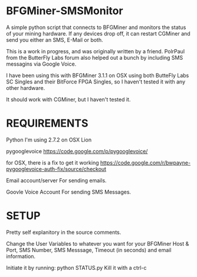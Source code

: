 BFGMiner-SMSMonitor
===================

A simple python script that connects to BFGMiner and monitors the status of your mining hardware.  If any devices drop off, it can restart CGMiner and send you either an SMS, E-Mail or both.

This is a work in progress, and was originally written by a friend.  PolrPaul from the ButterFly Labs forum also helped out a bunch by including SMS messagins via Google Voice.

I have been using this with BFGMiner 3.1.1 on OSX using both ButteFly Labs SC Singles and their BitForce FPGA Singles, so I haven't tested it with any other hardware.

It should work with CGMiner, but I haven't tested it.


REQUIREMENTS
============

Python
I'm using 2.7.2 on OSX Lion

pygooglevoice
https://code.google.com/p/pygooglevoice/

for OSX, there is a fix to get it working
https://code.google.com/r/bwpayne-pygooglevoice-auth-fix/source/checkout

Email account/server
For sending emails.

Goovle Voice Account
For sending SMS Messages.


SETUP
=====

Pretty self explanitory in the source comments.

Change the User Variables to whatever you want for your BFGMiner Host & Port, SMS Number, SMS Messsage, Timeout (in seconds) and email information.

Initiate it by running: python STATUS.py
Kill it with a ctrl-c
